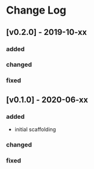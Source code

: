 # Change Log



## [v0.2.0] - 2019-10-xx

### added
### changed
### fixed

## [v0.1.0] - 2020-06-xx

### added
  * initial scaffolding
### changed
### fixed
